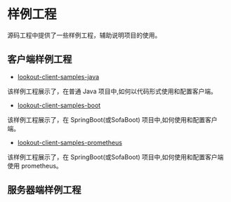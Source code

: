 # 样例工程

源码工程中提供了一些样例工程，辅助说明项目的使用。

## 客户端样例工程

- [lookout-client-samples-java](https://github.com/alipay/sofa-lookout/tree/master/client/samples/lookout-client-samples-java)

 该样例工程展示了，在普通 Java 项目中,如何以代码形式使用和配置客户端。

- [lookout-client-samples-boot](https://github.com/alipay/sofa-lookout/tree/master/client/samples/lookout-client-samples-boot)

 该样例工程展示了，在 SpringBoot(或SofaBoot) 项目中,如何使用和配置客户端。

- [lookout-client-samples-prometheus](https://github.com/alipay/sofa-lookout/tree/master/client/samples/lookout-client-samples-prometheus)

 该样例工程展示了，在 SpringBoot(或SofaBoot) 项目中,如何使用和配置客户端使用 prometheus。


## 服务器端样例工程